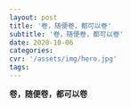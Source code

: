 ```yaml
---
layout: post
title: '卷，随便卷，都可以卷'
subtitle: '卷，随便卷，都可以卷'
date: 2020-10-06
categories: 
cvr: '/assets/img/hero.jpg'
tags: 
---
```

**卷，随便卷，都可以卷**

